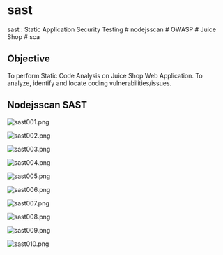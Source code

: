# sast
sast : Static Application Security Testing # nodejsscan # OWASP # Juice Shop # sca

## Objective
To perform Static Code Analysis on Juice Shop Web Application.
To analyze, identify and locate coding vulnerabilities/issues.

## Nodejsscan SAST


![sast001.png](./media/sast001.png)

![sast002.png](./media/sast002.png)

![sast003.png](./media/sast003.png)

![sast004.png](./media/sast004.png)

![sast005.png](./media/sast005.png)

![sast006.png](./media/sast006.png)

![sast007.png](./media/sast007.png)

![sast008.png](./media/sast008.png)

![sast009.png](./media/sast009.png)

![sast010.png](./media/sast010.png)
